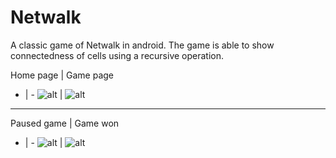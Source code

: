 # Netwalk
A classic game of Netwalk in android. The game is able to show connectedness of cells using a recursive operation.

Home page | Game page
- | - 
![alt](http://i.imgur.com/cWycA2b.png) | ![alt](http://i.imgur.com/bnxPbsB.png)

<hr>

Paused game | Game won
- | - 
![alt](http://i.imgur.com/hDQ8sBN.png) | ![alt](http://i.imgur.com/YundqhE.png)
